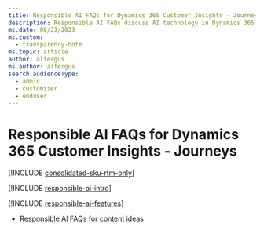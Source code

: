 ```yaml
---
title: Responsible AI FAQs for Dynamics 365 Customer Insights - Journeys
description: Responsible AI FAQs discuss AI technology in Dynamics 365 Customer Insights - Journeys and the key considerations for making use of this technology responsibly.
ms.date: 08/23/2023
ms.custom: 
  - transparency-note
ms.topic: article
author: alfergus
ms.author: alfergus
search.audienceType: 
  - admin
  - customizer
  - enduser
---
```


# Responsible AI FAQs for Dynamics 365 Customer Insights - Journeys

[!INCLUDE [consolidated-sku-rtm-only](./includes/consolidated-sku-rtm-only.md)]

[!INCLUDE [responsible-ai-intro](./includes/responsible-ai-intro.md)]

[!INCLUDE [responsible-ai-features](./includes/responsible-ai-features.md)]

- [Responsible AI FAQs for content ideas](faqs-content-ideas.md)
<!--- - [Responsible AI FAQs for query assist](faqs-query-assist.md) -->
